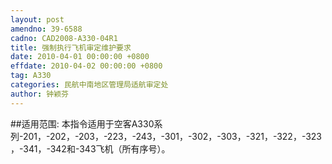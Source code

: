 ```yaml
---
layout: post
amendno: 39-6588
cadno: CAD2008-A330-04R1
title: 强制执行飞机审定维护要求
date: 2010-04-01 00:00:00 +0800
effdate: 2010-04-02 00:00:00 +0800
tag: A330
categories: 民航中南地区管理局适航审定处
author: 钟颖芬
---
```


##适用范围:
本指令适用于空客A330系列-201，-202，-203，-223，-243，-301，-302，-303，-321，-322，-323，-341，-342和-343飞机（所有序号）。

